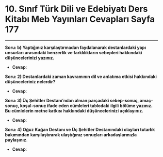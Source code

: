 # 10. Sınıf Türk Dili ve Edebiyatı Ders Kitabı Meb Yayınları Cevapları Sayfa 177

---

**Soru: b) Yaptığınız karşılaştırmadan faydalanarak destanlardaki yapı unsurları arasındaki benzerlik ve farklılıkların sebepleri hakkındaki düşüncelerinizi yazınız.**

-   **Cevap**:

**Soru: 2) Destanlardaki zaman kavramının dil ve anlatıma etkisi hakkındaki düşünceleriniz nelerdir?**

-   **Cevap**:

**Soru: 3) Üç Şehitler Destanı’ndan alman parçadaki sebep-sonuç, amaç-sonuç, koşul-sonuç ifade eden cümleleri tablodaki ilgili bölüme yazınız. Bu cümlelerin metne katkısı hakkındaki düşüncelerinizi açıklayınız.**

-   **Cevap**:

**Soru: 4) Oğuz Kağan Destanı ve Üç Şehitler Destanındaki olayları tutarlık bakımından karşılaştırarak ulaştığınız sonuçları arkadaşlarınızla paylaşınız.**

-   **Cevap**: